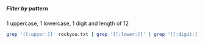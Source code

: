 
##### Filter by pattern
1 uppercase, 1 lowercase, 1 digit and length of 12
```bash
grep '[[:upper:]]' rockyou.txt | grep '[[:lower:]]' | grep '[[:digit:]]' | grep -E '.{12}' > pwds.txt
```